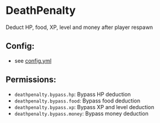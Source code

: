 # DeathPenalty
Deduct HP, food, XP, level and money after player respawn
## Config:
- see [config.yml](https://github.com/MSUPugins/DeathPenalty/blob/main/src/main/resources/config.yml)
## Permissions:
- `deathpenalty.bypass.hp`: Bypass HP deduction
- `deathpenalty.bypass.food`: Bypass food deduction
- `deathpenalty.bypass.xp`: Bypass XP and level deduction
- `deathpenalty.bypass.money`: Bypass money deduction
